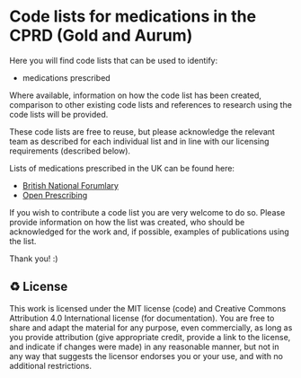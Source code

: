 # Code lists for medications in the CPRD (Gold and Aurum)

Here you will find code lists that can be used to identify:
- medications prescribed

Where available, information on how the code list has been created, comparison to other existing code lists and references to research using the code lists will be provided.

These code lists are free to reuse, but please acknowledge the relevant team as described for each individual list and in line with our licensing requirements (described below).

Lists of medications prescribed in the UK can be found here:
- [British National Forumlary](https://bnf.nice.org.uk/treatment-summaries/)
- [Open Prescribing](https://openprescribing.net/)

If you wish to contribute a code list you are very welcome to do so. Please provide information on how the list was created, who should be acknowledged for the work and, if possible, examples of publications using the list. 

Thank you! :)

♻️ License
---

This work is licensed under the MIT license (code) and Creative Commons Attribution 4.0 International license (for documentation).
You are free to share and adapt the material for any purpose, even commercially,
as long as you provide attribution (give appropriate credit, provide a link to the license,
and indicate if changes were made) in any reasonable manner, but not in any way that suggests the
licensor endorses you or your use, and with no additional restrictions.
